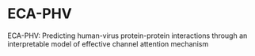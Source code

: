 # ECA-PHV
ECA-PHV: Predicting human-virus protein-protein interactions through an interpretable model of effective channel attention mechanism
